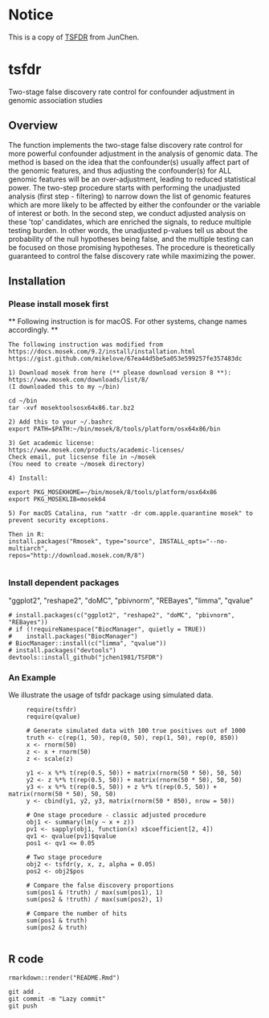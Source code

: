 # Notice
This is a copy of [TSFDR](https://github.com/jchen1981/TSFDR) from JunChen.

# tsfdr
Two-stage false discovery rate control for confounder adjustment in genomic association studies

## Overview
The function implements the two-stage false discovery rate control for more powerful confounder adjustment in the analysis of genomic data. The method is based on the idea that the confounder(s) usually affect part of the genomic features, and thus adjusting the confounder(s) for ALL genomic features will be an over-adjustment, leading to reduced statistical power.  The two-step procedure starts with performing the unadjusted analysis (first step - filtering) to narrow down the list of genomic features which are more likely to be affected by either the confounder or the variable of interest or both. In the second step, we conduct adjusted analysis on these 'top' candidates, which are enriched the signals, to reduce multiple testing burden. In other words, the unadjusted p-values tell us about the probability of the null hypotheses being false, and the multiple testing can be focused on those promising hypotheses. The procedure is theoretically guaranteed to control the false discovery rate while maximizing the power.

## Installation 
### Please install mosek first 

** Following instruction is for macOS. For other systems, change names accordingly. **


```
The following instruction was modified from
https://docs.mosek.com/9.2/install/installation.html
https://gist.github.com/mikelove/67ea44d5be5a053e599257fe357483dc

1) Download mosek from here (** please download version 8 **):
https://www.mosek.com/downloads/list/8/
(I downloaded this to my ~/bin)

cd ~/bin
tar -xvf mosektoolsosx64x86.tar.bz2

2) Add this to your ~/.bashrc
export PATH=$PATH:~/bin/mosek/8/tools/platform/osx64x86/bin

3) Get academic license:
https://www.mosek.com/products/academic-licenses/
Check email, put licsense file in ~/mosek
(You need to create ~/mosek directory)

4) Install:

export PKG_MOSEKHOME=~/bin/mosek/8/tools/platform/osx64x86
export PKG_MOSEKLIB=mosek64

5) For macOS Catalina, run "xattr -dr com.apple.quarantine mosek" to 
prevent security exceptions.

Then in R:
install.packages("Rmosek", type="source", INSTALL_opts="--no-multiarch", 
repos="http://download.mosek.com/R/8")


```
### Install dependent packages 

"ggplot2", "reshape2", "doMC", "pbivnorm", "REBayes", "limma", "qvalue"

```
# install.packages(c("ggplot2", "reshape2", "doMC", "pbivnorm", "REBayes"))
# if (!requireNamespace("BiocManager", quietly = TRUE))
#    install.packages("BiocManager")
# BiocManager::install(c("limma", "qvalue"))
# install.packages("devtools")
devtools::install_github("jchen1981/TSFDR")
```



### An Example
We illustrate the usage of tsfdr package using simulated data.

```
     require(tsfdr)
     require(qvalue)
     
     # Generate simulated data with 100 true positives out of 1000
     truth <- c(rep(1, 50), rep(0, 50), rep(1, 50), rep(0, 850))
     x <- rnorm(50)
     z <- x + rnorm(50)
     z <- scale(z)

     y1 <- x %*% t(rep(0.5, 50)) + matrix(rnorm(50 * 50), 50, 50)
     y2 <- z %*% t(rep(0.5, 50)) + matrix(rnorm(50 * 50), 50, 50)
     y3 <- x %*% t(rep(0.5, 50)) + z %*% t(rep(0.5, 50)) + matrix(rnorm(50 * 50), 50, 50)
     y <- cbind(y1, y2, y3, matrix(rnorm(50 * 850), nrow = 50))

     # One stage procedure - classic adjusted procedure
     obj1 <- summary(lm(y ~ x + z))
     pv1 <- sapply(obj1, function(x) x$coefficient[2, 4])
     qv1 <- qvalue(pv1)$qvalue
     pos1 <- qv1 <= 0.05

     # Two stage procedure
     obj2 <- tsfdr(y, x, z, alpha = 0.05)
     pos2 <- obj2$pos

     # Compare the false discovery proportions
     sum(pos1 & !truth) / max(sum(pos1), 1)
     sum(pos2 & !truth) / max(sum(pos2), 1)
     
     # Compare the number of hits
     sum(pos1 & truth)
     sum(pos2 & truth)
  
```
## R code
```
rmarkdown::render("README.Rmd")

git add .  
git commit -m "Lazy commit"  
git push  
```
